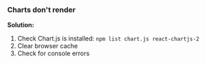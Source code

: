 ### Charts don't render

**Solution:**

1. Check Chart.js is installed: `npm list chart.js react-chartjs-2`
2. Clear browser cache
3. Check for console errors
